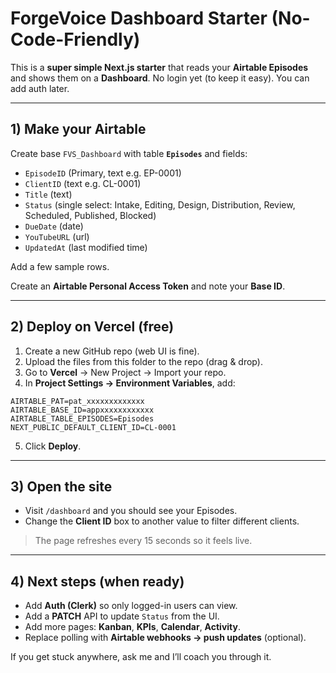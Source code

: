 # ForgeVoice Dashboard Starter (No-Code-Friendly)

This is a **super simple Next.js starter** that reads your **Airtable Episodes** and shows them on a **Dashboard**.
No login yet (to keep it easy). You can add auth later.

---

## 1) Make your Airtable

Create base `FVS_Dashboard` with table **`Episodes`** and fields:
- `EpisodeID` (Primary, text e.g. EP-0001)
- `ClientID` (text e.g. CL-0001)
- `Title` (text)
- `Status` (single select: Intake, Editing, Design, Distribution, Review, Scheduled, Published, Blocked)
- `DueDate` (date)
- `YouTubeURL` (url)
- `UpdatedAt` (last modified time)

Add a few sample rows.

Create an **Airtable Personal Access Token** and note your **Base ID**.

---

## 2) Deploy on Vercel (free)

1. Create a new GitHub repo (web UI is fine).
2. Upload the files from this folder to the repo (drag & drop).
3. Go to **Vercel** → New Project → Import your repo.
4. In **Project Settings → Environment Variables**, add:

```
AIRTABLE_PAT=pat_xxxxxxxxxxxxx
AIRTABLE_BASE_ID=appxxxxxxxxxxxx
AIRTABLE_TABLE_EPISODES=Episodes
NEXT_PUBLIC_DEFAULT_CLIENT_ID=CL-0001
```

5. Click **Deploy**.

---

## 3) Open the site

- Visit `/dashboard` and you should see your Episodes.
- Change the **Client ID** box to another value to filter different clients.

> The page refreshes every 15 seconds so it feels live.

---

## 4) Next steps (when ready)

- Add **Auth (Clerk)** so only logged-in users can view.
- Add a **PATCH** API to update `Status` from the UI.
- Add more pages: **Kanban**, **KPIs**, **Calendar**, **Activity**.
- Replace polling with **Airtable webhooks → push updates** (optional).

If you get stuck anywhere, ask me and I’ll coach you through it.
